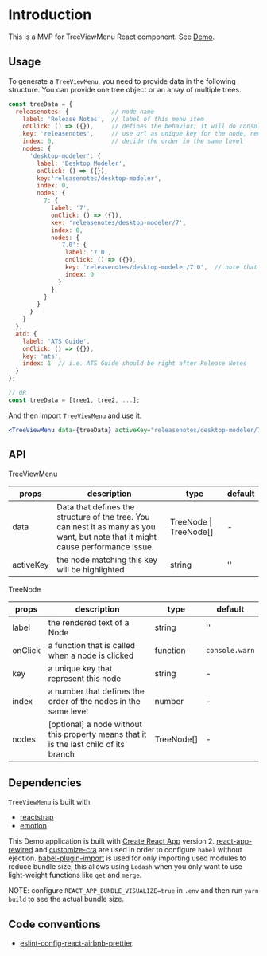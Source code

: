 # Introduction

This is a MVP for TreeViewMenu React component. See [Demo](https://iannbing.github.io/hello-tree-view-menu).

## Usage

To generate a `TreeViewMenu`, you need to provide data in the following structure. You can provide one tree object or an array of multiple trees.

```javascript
const treeData = {
  releasenotes: {            // node name
    label: 'Release Notes',  // label of this menu item
    onClick: () => ({}),     // defines the behavior; it will do console.warn if not specified
    key: 'releasenotes',     // use url as unique key for the node, removing leading and trailing slashes
    index: 0,                // decide the order in the same level
    nodes: {
      'desktop-modeler': {
        label: 'Desktop Modeler',
        onClick: () => ({}),
        key:'releasenotes/desktop-modeler',
        index: 0,
        nodes: {
          7: {
            label: '7',
            onClick: () => ({}),
            key: 'releasenotes/desktop-modeler/7',
            index: 0,
            nodes: {
              '7.0': {
                label: '7.0',
                onClick: () => ({}),
                key: 'releasenotes/desktop-modeler/7.0',  // note that the URL is not necessarily reflecting the node path
                index: 0
              }
            }
          }
        }
      }
    }
  },
  atd: {
    label: 'ATS Guide',
    onClick: () => ({}),
    key: 'ats',
    index: 1  // i.e. ATS Guide should be right after Release Notes
  }
};

// OR
const treeData = [tree1, tree2, ...];

```

And then import `TreeViewMenu` and use it.

```jsx
<TreeViewMenu data={treeData} activeKey="releasenotes/desktop-modeler/7.0" />
```

## API

TreeViewMenu

| props     | description                                                                                                                       | type                   | default |
| --------- | --------------------------------------------------------------------------------------------------------------------------------- | ---------------------- | ------- |
| data      | Data that defines the structure of the tree. You can nest it as many as you want, but note that it might cause performance issue. | TreeNode \| TreeNode[] | -       |
| activeKey | the node matching this key will be highlighted                                                                                    | string                 | ''      |

TreeNode

| props   | description                                                                             | type       | default        |
| ------- | --------------------------------------------------------------------------------------- | ---------- | -------------- |
| label   | the rendered text of a Node                                                             | string     | ''             |
| onClick | a function that is called when a node is clicked                                        | function   | `console.warn` |
| key     | a unique key that represent this node                                                   | string     | -              |
| index   | a number that defines the order of the nodes in the same level                          | number     | -              |
| nodes   | \[optional\] a node without this property means that it is the last child of its branch | TreeNode[] | -              |

## Dependencies

`TreeViewMenu` is built with

- [reactstrap](https://reactstrap.github.io/)
- [emotion](https://emotion.sh/)

This Demo application is built with [Create React App](https://github.com/facebook/create-react-app) version 2. [react-app-rewired](https://github.com/timarney/react-app-rewired) and [customize-cra](https://github.com/arackaf/customize-cra) are used in order to configure `babel` without ejection. [babel-plugin-import](https://github.com/ant-design/babel-plugin-import) is used for only importing used modules to reduce bundle size, this allows using `Lodash` when you only want to use light-weight functions like `get` and `merge`.

NOTE: configure `REACT_APP_BUNDLE_VISUALIZE=true` in `.env` and then run `yarn build` to see the actual bundle size.

## Code conventions

- [eslint-config-react-airbnb-prettier](https://github.com/iannbing/eslint-config-react-airbnb-prettier).
